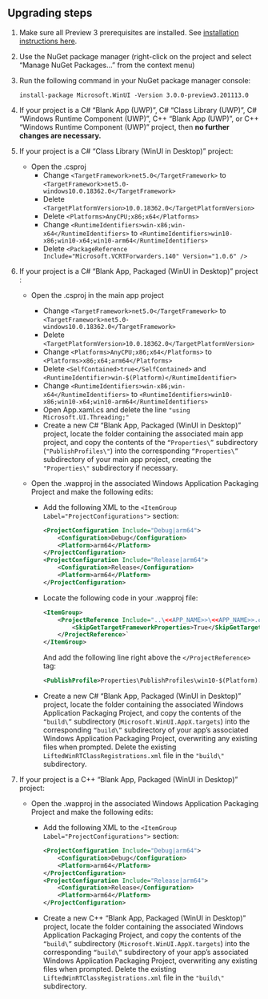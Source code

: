 ## Upgrading steps
1. Make sure all Preview 3 prerequisites are installed. See [installation instructions here](https://aka.ms/winui3/preview3#install-winui-30-preview-3).
2. Use the NuGet package manager (right-click on the project and select “Manage NuGet Packages…” from the context menu)
3. Run the following command in your NuGet package manager console:

    `install-package Microsoft.WinUI -Version 3.0.0-preview3.201113.0` 

4. If your project is a C# “Blank App (UWP)”, C# “Class Library (UWP)”, C# “Windows Runtime Component (UWP)”, C++ “Blank App (UWP)”, or C++ “Windows Runtime Component (UWP)” project, then **no further changes are necessary.**
5.  If your project is a C# “Class Library (WinUI in Desktop)” project:
    - Open the .csproj
        - Change `<TargetFramework>net5.0</TargetFramework>` to `<TargetFramework>net5.0-windows10.0.18362.0</TargetFramework>`
        - Delete `<TargetPlatformVersion>10.0.18362.0</TargetPlatformVersion>`
        - Delete `<Platforms>AnyCPU;x86;x64</Platforms>`
        - Change `<RuntimeIdentifiers>win-x86;win-x64</RuntimeIdentifiers>` to `<RuntimeIdentifiers>win10-x86;win10-x64;win10-arm64</RuntimeIdentifiers>`
        - Delete `<PackageReference Include="Microsoft.VCRTForwarders.140" Version="1.0.6" />`

6. If your project is a C# “Blank App, Packaged (WinUI in Desktop)” project :
    - Open the .csproj in the main app project
        - Change `<TargetFramework>net5.0</TargetFramework>` to `<TargetFramework>net5.0-windows10.0.18362.0</TargetFramework>`
        - Delete `<TargetPlatformVersion>10.0.18362.0</TargetPlatformVersion>`
        - Change `<Platforms>AnyCPU;x86;x64</Platforms>` to `<Platforms>x86;x64;arm64</Platforms>`
        - Delete `<SelfContained>true</SelfContained>` and `<RuntimeIdentifier>win-$(Platform)</RuntimeIdentifier>`
        - Change `<RuntimeIdentifiers>win-x86;win-x64</RuntimeIdentifiers>` to `<RuntimeIdentifiers>win10-x86;win10-x64;win10-arm64</RuntimeIdentifiers>`
        - Open App.xaml.cs and delete the line `"using Microsoft.UI.Threading;"`
        - Create a new C# “Blank App, Packaged (WinUI in Desktop)” project, locate the folder containing the associated main app project, and copy the contents of the `“Properties\”` subdirectory (`"PublishProfiles\"`) into the corresponding `“Properties\”` subdirectory of your main app project, creating the `"Properties\"` subdirectory if necessary.

    - Open the .wapproj in the associated Windows Application Packaging Project and make the following edits:
        - Add the following XML to the `<ItemGroup Label="ProjectConfigurations">` section:
            ```xml
            <ProjectConfiguration Include="Debug|arm64">
                <Configuration>Debug</Configuration>
                <Platform>arm64</Platform>
            </ProjectConfiguration>
            <ProjectConfiguration Include="Release|arm64">
                <Configuration>Release</Configuration>
                <Platform>arm64</Platform>
            </ProjectConfiguration>
            ```
        - Locate the following code in your .wapproj file:

            ```xml
            <ItemGroup>
                <ProjectReference Include="..\<<APP_NAME>>\<<APP_NAME>>.csproj">
                    <SkipGetTargetFrameworkProperties>True</SkipGetTargetFrameworkProperties>
                </ProjectReference>`
            </ItemGroup>
            ```
            And add the following line right above the `</ProjectReference>` tag:
            ```xml
            <PublishProfile>Properties\PublishProfiles\win10-$(Platform).pubxml</PublishProfile>
            ```

        - Create a new C# “Blank App, Packaged (WinUI in Desktop)” project, locate the folder containing the associated Windows Application Packaging Project, and copy the contents of the `“build\”` subdirectory (`Microsoft.WinUI.AppX.targets`) into the corresponding `“build\”` subdirectory of your app’s associated Windows Application Packaging Project, overwriting any existing files when prompted. Delete the existing `LiftedWinRTClassRegistrations.xml` file in the `"build\"` subdirectory.
7. If your project is a C++ “Blank App, Packaged (WinUI in Desktop)” project:
    - Open the .wapproj in the associated Windows Application Packaging Project and make the following edits:
        - Add the following XML to the `<ItemGroup Label="ProjectConfigurations">` section:
            ```xml
            <ProjectConfiguration Include="Debug|arm64">
                <Configuration>Debug</Configuration>
                <Platform>arm64</Platform>
            </ProjectConfiguration>
            <ProjectConfiguration Include="Release|arm64">
                <Configuration>Release</Configuration>
                <Platform>arm64</Platform>
            </ProjectConfiguration>
            ```

        - Create a new C++ “Blank App, Packaged (WinUI in Desktop)” project, locate the folder containing the associated Windows Application Packaging Project, and copy the contents of the `“build\”` subdirectory (`Microsoft.WinUI.AppX.targets`) into the corresponding `“build\”` subdirectory of your app’s associated Windows Application Packaging Project, overwriting any existing files when prompted. Delete the existing `LiftedWinRTClassRegistrations.xml` file in the `"build\"` subdirectory.
